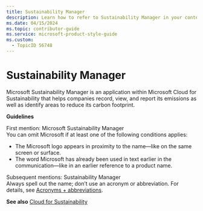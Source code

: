 ```yaml
---
title: Sustainability Manager
description: Learn how to refer to Sustainability Manager in your content.
ms.date: 04/15/2024
ms.topic: contributor-guide
ms.service: microsoft-product-style-guide
ms.custom:
  - TopicID 56748
---
```



# Sustainability Manager

Microsoft Sustainability Manager is an application within Microsoft Cloud for Sustainability that helps companies record, view, and report its emissions as well as identify areas to reduce its carbon footprint.  

**Guidelines**

First mention: Microsoft Sustainability Manager  
You can omit Microsoft if at least one of the following conditions applies:  
- The Microsoft logo appears in proximity to the name—like on the same screen or surface.  
- The word Microsoft has already been used in text earlier in the communication—like in an earlier reference to a product name.  

Subsequent mentions: Sustainability Manager  
Always spell out the name; don’t use an acronym or abbreviation. For details, see [Acronyms + abbreviations](~\acronyms-and-abbreviations.md).  

**See also** [Cloud for Sustainability](~\a_z_names_terms\c\cloud-for-sustainability.md)  

  